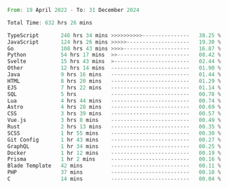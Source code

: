 <!--START_SECTION:waka-->

```rust
From: 19 April 2022 - To: 31 December 2024

Total Time: 632 hrs 26 mins

TypeScript       246 hrs 34 mins >>>>>>>>>>---------------   38.25 %
JavaScript       124 hrs 26 mins >>>>>--------------------   19.30 %
Go               108 hrs 43 mins >>>>---------------------   16.87 %
Python           54 hrs 17 mins  >>-----------------------   08.42 %
Svelte           15 hrs 43 mins  >------------------------   02.44 %
Other            12 hrs 14 mins  -------------------------   01.90 %
Java             9 hrs 16 mins   -------------------------   01.44 %
HTML             8 hrs 20 mins   -------------------------   01.29 %
EJS              7 hrs 22 mins   -------------------------   01.14 %
SQL              5 hrs           -------------------------   00.78 %
Lua              4 hrs 44 mins   -------------------------   00.74 %
Astro            4 hrs 28 mins   -------------------------   00.69 %
CSS              3 hrs 39 mins   -------------------------   00.57 %
Vue.js           3 hrs 8 mins    -------------------------   00.49 %
Rust             2 hrs 13 mins   -------------------------   00.35 %
SCSS             1 hr 55 mins    -------------------------   00.30 %
Git Config       1 hr 43 mins    -------------------------   00.27 %
GraphQL          1 hr 34 mins    -------------------------   00.25 %
Docker           1 hr 12 mins    -------------------------   00.19 %
Prisma           1 hr 2 mins     -------------------------   00.16 %
Blade Template   42 mins         -------------------------   00.11 %
PHP              37 mins         -------------------------   00.10 %
C                14 mins         -------------------------   00.04 %
```

<!--END_SECTION:waka-->

<!-- [![Wakatime Stats](https://github-readme-stats.vercel.app/api/wakatime/?username=Supakornn&layout=compact&langs_count=16&hide_border=true&custom_title=Wakatime&bg_color=00000000&hide=PHP)](https://wakatime.com/@Supakornn) -->
